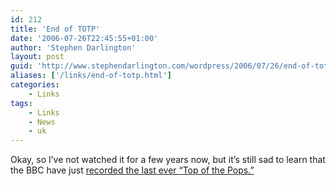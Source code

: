```yaml
---
id: 212
title: 'End of TOTP'
date: '2006-07-26T22:45:55+01:00'
author: 'Stephen Darlington'
layout: post
guid: 'http://www.stephendarlington.com/wordpress/2006/07/26/end-of-totp/'
aliases: ['/links/end-of-totp.html']
categories:
    - Links
tags:
    - Links
    - News
    - uk
---
```


Okay, so I’ve not watched it for a few years now, but it’s still sad to learn that the BBC have just [recorded the last ever “Top of the Pops.”](http://news.bbc.co.uk/1/hi/entertainment/5215906.stm)